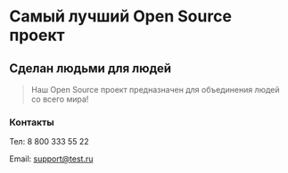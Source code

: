 # Самый лучший Open Source проект

## Сделан людьми для людей

> Наш Open Source проект предназначен для объединения людей со всего мира!

### **Контакты**

Тел: 8 800 333 55 22

Email: support@test.ru


